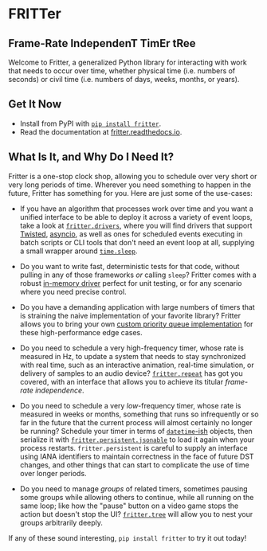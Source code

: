 # FRITTer

## Frame-Rate IndependenT TimEr tRee

Welcome to Fritter, a generalized Python library for interacting with work that
needs to occur over time, whether physical time (i.e. numbers of seconds) or
civil time (i.e. numbers of days, weeks, months, or years).

## Get It Now

- Install from PyPI with [`pip install fritter`](https://pypi.org/project/fritter/).
- Read the documentation at [fritter.readthedocs.io](https://fritter.readthedocs.io/).

## What Is It, and Why Do I Need It?

Fritter is a one-stop clock shop, allowing you to schedule over very short or
very long periods of time.  Wherever you need something to happen in the
future, Fritter has something for you.  Here are just some of the use-cases:

- If you have an algorithm that processes work over time and you want a unified
  interface to be able to deploy it across a variety of event loops, take a
  look at
  [`fritter.drivers`](https://fritter.readthedocs.io/en/latest/api/fritter.drivers.html),
  where you will find drivers that support [Twisted](https://twisted.org),
  [asyncio](https://docs.python.org/3.12/library/asyncio.html), as well as ones
  for scheduled events executing in batch scripts or CLI tools that don't need
  an event loop at all, supplying a small wrapper around
  [`time.sleep`](https://docs.python.org/3.12/library/time.html#time.sleep).

- Do you want to write fast, deterministic tests for that code, without pulling
  in any of those frameworks *or* calling `sleep`?  Fritter comes with a robust
  [in-memory
  driver](https://fritter.readthedocs.io/en/latest/api/fritter.drivers.memory.MemoryDriver.html)
  perfect for unit testing, or for any scenario where you need precise control.

- Do you have a demanding application with large numbers of timers that is
  straining the naive implementation of your favorite library?  Fritter allows
  you to bring your own [custom priority queue
  implementation](https://fritter.readthedocs.io/en/latest/api/fritter.boundaries.PriorityQueue.html)
  for these high-performance edge cases.

- Do you need to schedule a very high-frequency timer, whose rate is measured
  in Hz, to update a system that needs to stay synchronized with real time,
  such as an interactive animation, real-time simulation, or delivery of
  samples to an audio device?
  [`fritter.repeat`](https://fritter.readthedocs.io/en/latest/repeat.html) has
  got you covered, with an interface that allows you to achieve its titular
  *frame-rate independence*.

- Do you need to schedule a very *low*-frequency timer, whose rate is measured
  in weeks or months, something that runs so infrequently or so far in the
  future that the current process will almost certainly no longer be running?
  Schedule your timer in terms of
  [`datetime`-ish](https://pypi.org/project/datetype/) objects, then serialize
  it with
  [`fritter.persistent.jsonable`](https://fritter.readthedocs.io/en/latest/persistence.html)
  to load it again when your process restarts.  `fritter.persistent` is careful
  to supply an interface using IANA identifiers to maintain correctness in the
  face of future DST changes, and other things that can start to complicate the
  use of time over longer periods.

- Do you need to manage *groups* of related timers, sometimes pausing some
  groups while allowing others to continue, while all running on the same loop;
  like how the "pause" button on a video game stops the action but doesn't stop
  the UI?
  [`fritter.tree`](https://fritter.readthedocs.io/en/latest/trees.html) will
  allow you to nest your groups arbitrarily deeply.

If any of these sound interesting, `pip install fritter` to try it out today!
